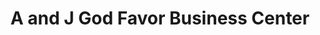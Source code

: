 ---
title: "A and J God Favor Business Center"
url: /ganta/a-and-j-god-favor-business-center/
shop: convenience
---